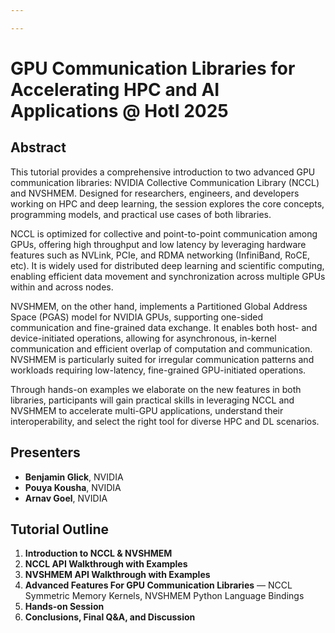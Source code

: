 ```yaml
---

---
```

# GPU Communication Libraries for Accelerating HPC and AI Applications @ HotI 2025


## Abstract

This tutorial provides a comprehensive introduction to two advanced GPU communication libraries: NVIDIA Collective Communication Library (NCCL) and NVSHMEM. Designed for researchers, engineers, and developers working on HPC and deep learning, the session explores the core concepts, programming models, and practical use cases of both libraries. 

NCCL is optimized for collective and point-to-point communication among GPUs, offering high throughput and low latency by leveraging hardware features such as NVLink, PCIe, and RDMA networking (InfiniBand, RoCE, etc). It is widely used for distributed deep learning and scientific computing, enabling efficient data movement and synchronization across multiple GPUs within and across nodes. 

NVSHMEM, on the other hand, implements a Partitioned Global Address Space (PGAS) model for NVIDIA GPUs, supporting one-sided communication and fine-grained data exchange. It enables both host- and device-initiated operations, allowing for asynchronous, in-kernel communication and efficient overlap of computation and communication. NVSHMEM is particularly suited for irregular communication patterns and workloads requiring low-latency, fine-grained GPU-initiated operations. 

Through hands-on examples we elaborate on the new features in both libraries, participants will gain practical skills in leveraging NCCL and NVSHMEM to accelerate multi-GPU applications, understand their interoperability, and select the right tool for diverse HPC and DL scenarios.

## Presenters
- **Benjamin Glick**, NVIDIA 
- **Pouya Kousha**, NVIDIA 
- **Arnav Goel**, NVIDIA

## Tutorial Outline 
1. **Introduction to NCCL & NVSHMEM**
2. **NCCL API Walkthrough with Examples** 
3. **NVSHMEM API Walkthrough with Examples** 
4. **Advanced Features For GPU Communication Libraries** — NCCL Symmetric Memory Kernels, NVSHMEM Python Language Bindings
5. **Hands-on Session**
6. **Conclusions, Final Q&A, and Discussion**  
